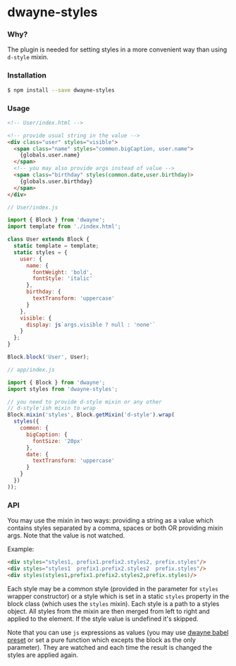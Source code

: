 # dwayne-styles

### Why?

The plugin is needed for setting styles in a more convenient way
than using `d-style` mixin.

### Installation

```bash
$ npm install --save dwayne-styles
```

### Usage

```html
<!-- User/index.html -->

<!-- provide usual string in the value -->
<div class="user" styles="visible">
  <span class="name" styles="common.bigCaption, user.name">
    {globals.user.name}
  </span>
  <!-- you may also provide args instead of value -->
  <span class="birthday" styles(common.date,user.birthday)>
    {globals.user.birthday}
  </span>
</div>
```

```js
// User/index.js

import { Block } from 'dwayne';
import template from './index.html';

class User extends Block {
  static template = template;
  static styles = {
    user: {
      name: {
        fontWeight: 'bold',
        fontStyle: 'italic'
      },
      birthday: {
        textTransform: 'uppercase'
      }
    },
    visible: {
      display: js`args.visible ? null : 'none'`
    }
  };
}

Block.block('User', User);
```

```js
// app/index.js

import { Block } from 'dwayne';
import styles from 'dwayne-styles';

// you need to provide d-style mixin or any other
// d-style'ish mixin to wrap
Block.mixin('styles', Block.getMixin('d-style').wrap(
  styles({
    common: {
      bigCaption: {
        fontSize: '20px'
      },
      date: {
        textTransform: 'uppercase'
      }
    }
  })
));
```

### API

You may use the mixin in two ways: providing a string as a value
which contains styles separated by a comma, spaces or both OR
providing mixin args. Note that the value is not watched.

Example:

```html
<div styles="styles1, prefix1.prefix2.styles2, prefix.styles"/>
<div styles="styles1  prefix1.prefix2.styles2  prefix.styles"/>
<div styles(styles1,prefix1.prefix2.styles2,prefix.styles)/>
```

Each style may be a common style (provided in the parameter for
`styles` wrapper constructor) or a style which is set in a static
`styles` property in the block class (which uses the `styles`
mixin). Each style is a path to a styles object. All styles from
the mixin are then merged from left to right and applied to the
element. If the style value is undefined it's skipped.

Note that you can use `js` expressions as values (you may use
[dwayne babel preset](https://www.npmjs.com/package/babel-preset-dwayne)
or set a pure function which excepts the block as the only parameter).
They are watched and each time the result is changed the styles
are applied again.
